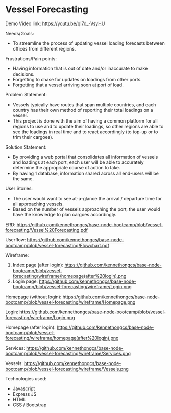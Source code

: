 # Vessel Forecasting

Demo Video link: https://youtu.be/qI7d_-VsyHU

Needs/Goals:

- To streamline the process of updating vessel loading forecasts between offices from different regions.

Frustrations/Pain points:

- Having information that is out of date and/or inaccurate to make decisions.
- Forgetting to chase for updates on loadings from other ports.
- Forgetting that a vessel arriving soon at port of load.

Problem Statement:

- Vessels typically have routes that span multiple countries, and each country has their own method of reporting their total loadings on a vessel.
- This project is done with the aim of having a common platform for all regions to use and to update their loadings, so other regions are able to see the loadings in real time and to react accordingly (to top-up or to trim their cargoes).

Solution Statement:

- By providing a web portal that consolidates all information of vessels and loadings at each port, each user will be able to accurately determine the appropriate course of action to take.
- By having 1 database, information shared across all end-users will be the same.

User Stories:

- The user would want to see at-a-glance the arrival / departure time for all approaching vessels.
- Based on the number of vessels approaching the port, the user would have the knowledge to plan cargoes accordingly.

ERD: https://github.com/kennethongcs/base-node-bootcamp/blob/vessel-forecasting/Vessel%20Forecasting.pdf

Userflow: https://github.com/kennethongcs/base-node-bootcamp/blob/vessel-forecasting/Flowchart.pdf

Wireframe:

1. Index page (after login): https://github.com/kennethongcs/base-node-bootcamp/blob/vessel-forecasting/wireframe/homepage(after%20login).png
2. Login page: https://github.com/kennethongcs/base-node-bootcamp/blob/vessel-forecasting/wireframe/Login.png

Homepage (without login): https://github.com/kennethongcs/base-node-bootcamp/blob/vessel-forecasting/wireframe/Homepage.png

Login: https://github.com/kennethongcs/base-node-bootcamp/blob/vessel-forecasting/wireframe/Login.png

Homepage (after login): https://github.com/kennethongcs/base-node-bootcamp/blob/vessel-forecasting/wireframe/homepage(after%20login).png

Services: https://github.com/kennethongcs/base-node-bootcamp/blob/vessel-forecasting/wireframe/Services.png

Vessels: https://github.com/kennethongcs/base-node-bootcamp/blob/vessel-forecasting/wireframe/Vessels.png

Technologies used:
- Javascript
- Express JS
- HTML
- CSS / Bootstrap
